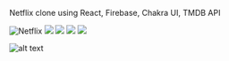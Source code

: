   <p className="ml-2">Netflix clone using React, Firebase, Chakra UI, TMDB API</p>
<p className="flex items-center">
 <img src="https://img.shields.io/badge/Netflix-E50914?style=for-the-badge&logo=netflix&logoColor=white" alt="Netflix" />
  <img src="https://img.shields.io/badge/React-20232A?style=for-the-badge&logo=react&logoColor=61DAFB" />
   <img src="https://img.shields.io/badge/firebase-ffca28?style=for-the-badge&logo=firebase&logoColor=black" />
 <img src="https://img.shields.io/badge/Chakra--UI-319795?style=for-the-badge&logo=chakra-ui&logoColor=white" />
 <img src="https://img.shields.io/badge/CSS3-1572B6?style=for-the-badge&logo=css3&logoColor=white" /> 
</p>

  
 ![alt text](https://assets.nflxext.com/ffe/siteui/vlv3/aa9edac4-a0e6-4f12-896e-32c518daec62/web/VN-en-20241223-TRIFECTA-perspective_b9fd6492-3d40-4af5-8d2d-0a325a17775a_large.jpg)


